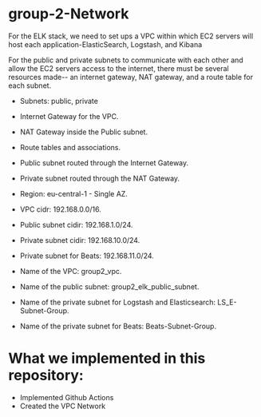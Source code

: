 # group-2-Network

For the ELK stack, we need to set ups a VPC within which EC2 servers will host each application-ElasticSearch, Logstash, and Kibana

For the public and private subnets to communicate with each other and allow the EC2 servers access to the internet, there must be several resources made-- an internet gateway, NAT gateway, and a route table for each subnet.

- Subnets: public, private
- Internet Gateway for the VPC. 
- NAT Gateway inside the Public subnet.
- Route tables and associations.
- Public subnet routed through the Internet Gateway.
- Private subnet routed through the NAT Gateway.
- Region: eu-central-1 - Single AZ.
- VPC cidr: 192.168.0.0/16.
- Public subnet cidir: 192.168.1.0/24.
- Private subnet cidir: 192.168.10.0/24.
- Private subnet for Beats: 192.168.11.0/24.

- Name of the VPC: group2_vpc.
- Name of the public subnet: group2_elk_public_subnet.
- Name of the private subnet for Logstash and Elasticsearch: LS_E-Subnet-Group.
- Name of the private subnet for Beats: Beats-Subnet-Group.

# What we implemented in this repository:

- Implemented Github Actions
- Created the VPC Network
